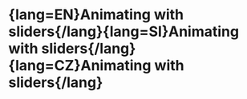 # {lang=EN}Animating with sliders{/lang}{lang=SI}Animating with sliders{/lang}{lang=CZ}Animating with sliders{/lang}
